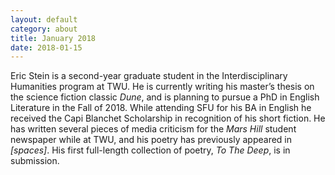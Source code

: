 ```yaml
---
layout: default
category: about
title: January 2018
date: 2018-01-15
---
```


Eric Stein is a second-year graduate student in the Interdisciplinary Humanities program at TWU. He is currently writing his master’s thesis on the science fiction classic *Dune*, and is planning to pursue a PhD in English Literature in the Fall of 2018. While attending SFU for his BA in English he received the Capi Blanchet Scholarship in recognition of his short fiction. He has written several pieces of media criticism for the *Mars Hill* student newspaper while at TWU, and his poetry has previously appeared in *[spaces]*. His first full-length collection of poetry, *To The Deep*, is in submission.
